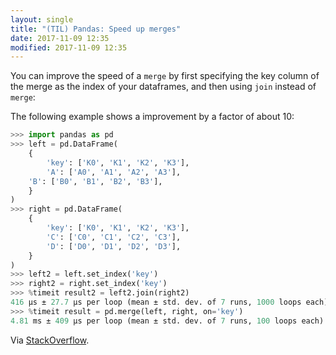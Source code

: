 ```yaml
---
layout: single
title: "(TIL) Pandas: Speed up merges"
date: 2017-11-09 12:35
modified: 2017-11-09 12:35
---
```


You can improve the speed of a `merge` by first specifying the key column of the merge
as the index of your dataframes,
and then using `join` instead of `merge`:

The following example shows a improvement by a factor of about 10:

```python
>>> import pandas as pd
>>> left = pd.DataFrame(
    {
        'key': ['K0', 'K1', 'K2', 'K3'],
        'A': ['A0', 'A1', 'A2', 'A3'],
    'B': ['B0', 'B1', 'B2', 'B3'],
    }
)
>>> right = pd.DataFrame(
    {
        'key': ['K0', 'K1', 'K2', 'K3'],
        'C': ['C0', 'C1', 'C2', 'C3'],
        'D': ['D0', 'D1', 'D2', 'D3'],
    }
)
>>> left2 = left.set_index('key')
>>> right2 = right.set_index('key')
>>> %timeit result2 = left2.join(right2)
416 µs ± 27.7 µs per loop (mean ± std. dev. of 7 runs, 1000 loops each)
>>> %timeit result = pd.merge(left, right, on='key')
4.81 ms ± 409 µs per loop (mean ± std. dev. of 7 runs, 100 loops each)

```

Via [StackOverflow](https://stackoverflow.com/a/35785302).
